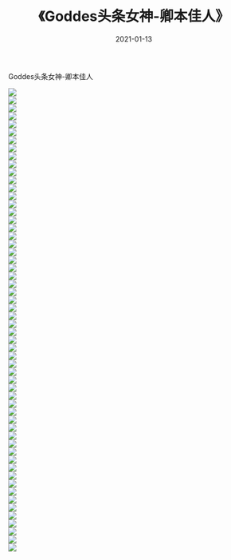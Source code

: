 ﻿---
layout: post
title:  《Goddes头条女神-卿本佳人》
date:   2021-01-13
img: http://img.660000.xyz/Sharelink/网络美图/2021/Goddes头条女神-卿本佳人/000.jpg
categories: [美女, 清纯, 唯美]
---

Goddes头条女神-卿本佳人

  ![](http://img.660000.xyz/Sharelink/网络美图/2021/Goddes头条女神-卿本佳人/001.jpg) <br> ![](http://img.660000.xyz/Sharelink/网络美图/2021/Goddes头条女神-卿本佳人/002.jpg) <br> ![](http://img.660000.xyz/Sharelink/网络美图/2021/Goddes头条女神-卿本佳人/003.jpg) <br> ![](http://img.660000.xyz/Sharelink/网络美图/2021/Goddes头条女神-卿本佳人/004.jpg) <br> ![](http://img.660000.xyz/Sharelink/网络美图/2021/Goddes头条女神-卿本佳人/005.jpg) <br> ![](http://img.660000.xyz/Sharelink/网络美图/2021/Goddes头条女神-卿本佳人/006.jpg) <br> ![](http://img.660000.xyz/Sharelink/网络美图/2021/Goddes头条女神-卿本佳人/007.jpg) <br> ![](http://img.660000.xyz/Sharelink/网络美图/2021/Goddes头条女神-卿本佳人/008.jpg) <br> ![](http://img.660000.xyz/Sharelink/网络美图/2021/Goddes头条女神-卿本佳人/009.jpg) <br> ![](http://img.660000.xyz/Sharelink/网络美图/2021/Goddes头条女神-卿本佳人/010.jpg) <br> ![](http://img.660000.xyz/Sharelink/网络美图/2021/Goddes头条女神-卿本佳人/011.jpg) <br> ![](http://img.660000.xyz/Sharelink/网络美图/2021/Goddes头条女神-卿本佳人/012.jpg) <br> ![](http://img.660000.xyz/Sharelink/网络美图/2021/Goddes头条女神-卿本佳人/013.jpg) <br> ![](http://img.660000.xyz/Sharelink/网络美图/2021/Goddes头条女神-卿本佳人/014.jpg) <br> ![](http://img.660000.xyz/Sharelink/网络美图/2021/Goddes头条女神-卿本佳人/015.jpg) <br> ![](http://img.660000.xyz/Sharelink/网络美图/2021/Goddes头条女神-卿本佳人/016.jpg) <br> ![](http://img.660000.xyz/Sharelink/网络美图/2021/Goddes头条女神-卿本佳人/017.jpg) <br> ![](http://img.660000.xyz/Sharelink/网络美图/2021/Goddes头条女神-卿本佳人/018.jpg) <br> ![](http://img.660000.xyz/Sharelink/网络美图/2021/Goddes头条女神-卿本佳人/019.jpg) <br> ![](http://img.660000.xyz/Sharelink/网络美图/2021/Goddes头条女神-卿本佳人/020.jpg) <br> ![](http://img.660000.xyz/Sharelink/网络美图/2021/Goddes头条女神-卿本佳人/021.jpg) <br> ![](http://img.660000.xyz/Sharelink/网络美图/2021/Goddes头条女神-卿本佳人/022.jpg) <br> ![](http://img.660000.xyz/Sharelink/网络美图/2021/Goddes头条女神-卿本佳人/023.jpg) <br> ![](http://img.660000.xyz/Sharelink/网络美图/2021/Goddes头条女神-卿本佳人/024.jpg) <br> ![](http://img.660000.xyz/Sharelink/网络美图/2021/Goddes头条女神-卿本佳人/025.jpg) <br> ![](http://img.660000.xyz/Sharelink/网络美图/2021/Goddes头条女神-卿本佳人/026.jpg) <br> ![](http://img.660000.xyz/Sharelink/网络美图/2021/Goddes头条女神-卿本佳人/027.jpg) <br> ![](http://img.660000.xyz/Sharelink/网络美图/2021/Goddes头条女神-卿本佳人/028.jpg) <br> ![](http://img.660000.xyz/Sharelink/网络美图/2021/Goddes头条女神-卿本佳人/029.jpg) <br> ![](http://img.660000.xyz/Sharelink/网络美图/2021/Goddes头条女神-卿本佳人/030.jpg) <br> ![](http://img.660000.xyz/Sharelink/网络美图/2021/Goddes头条女神-卿本佳人/031.jpg) <br> ![](http://img.660000.xyz/Sharelink/网络美图/2021/Goddes头条女神-卿本佳人/032.jpg) <br> ![](http://img.660000.xyz/Sharelink/网络美图/2021/Goddes头条女神-卿本佳人/033.jpg) <br> ![](http://img.660000.xyz/Sharelink/网络美图/2021/Goddes头条女神-卿本佳人/034.jpg) <br> ![](http://img.660000.xyz/Sharelink/网络美图/2021/Goddes头条女神-卿本佳人/035.jpg) <br> ![](http://img.660000.xyz/Sharelink/网络美图/2021/Goddes头条女神-卿本佳人/036.jpg) <br> ![](http://img.660000.xyz/Sharelink/网络美图/2021/Goddes头条女神-卿本佳人/037.jpg) <br> ![](http://img.660000.xyz/Sharelink/网络美图/2021/Goddes头条女神-卿本佳人/038.jpg) <br> ![](http://img.660000.xyz/Sharelink/网络美图/2021/Goddes头条女神-卿本佳人/039.jpg) <br> ![](http://img.660000.xyz/Sharelink/网络美图/2021/Goddes头条女神-卿本佳人/040.jpg) <br> ![](http://img.660000.xyz/Sharelink/网络美图/2021/Goddes头条女神-卿本佳人/041.jpg) <br> ![](http://img.660000.xyz/Sharelink/网络美图/2021/Goddes头条女神-卿本佳人/042.jpg) <br> ![](http://img.660000.xyz/Sharelink/网络美图/2021/Goddes头条女神-卿本佳人/043.jpg) <br> ![](http://img.660000.xyz/Sharelink/网络美图/2021/Goddes头条女神-卿本佳人/044.jpg) <br> ![](http://img.660000.xyz/Sharelink/网络美图/2021/Goddes头条女神-卿本佳人/045.jpg) <br> ![](http://img.660000.xyz/Sharelink/网络美图/2021/Goddes头条女神-卿本佳人/046.jpg) <br> ![](http://img.660000.xyz/Sharelink/网络美图/2021/Goddes头条女神-卿本佳人/047.jpg) <br> ![](http://img.660000.xyz/Sharelink/网络美图/2021/Goddes头条女神-卿本佳人/048.jpg) <br> ![](http://img.660000.xyz/Sharelink/网络美图/2021/Goddes头条女神-卿本佳人/049.jpg) <br> ![](http://img.660000.xyz/Sharelink/网络美图/2021/Goddes头条女神-卿本佳人/050.jpg) <br> ![](http://img.660000.xyz/Sharelink/网络美图/2021/Goddes头条女神-卿本佳人/051.jpg) <br> ![](http://img.660000.xyz/Sharelink/网络美图/2021/Goddes头条女神-卿本佳人/052.jpg) <br> ![](http://img.660000.xyz/Sharelink/网络美图/2021/Goddes头条女神-卿本佳人/053.jpg) <br> ![](http://img.660000.xyz/Sharelink/网络美图/2021/Goddes头条女神-卿本佳人/054.jpg) <br> ![](http://img.660000.xyz/Sharelink/网络美图/2021/Goddes头条女神-卿本佳人/055.jpg) <br> ![](http://img.660000.xyz/Sharelink/网络美图/2021/Goddes头条女神-卿本佳人/056.jpg) <br> ![](http://img.660000.xyz/Sharelink/网络美图/2021/Goddes头条女神-卿本佳人/057.jpg) <br> ![](http://img.660000.xyz/Sharelink/网络美图/2021/Goddes头条女神-卿本佳人/058.jpg) <br>